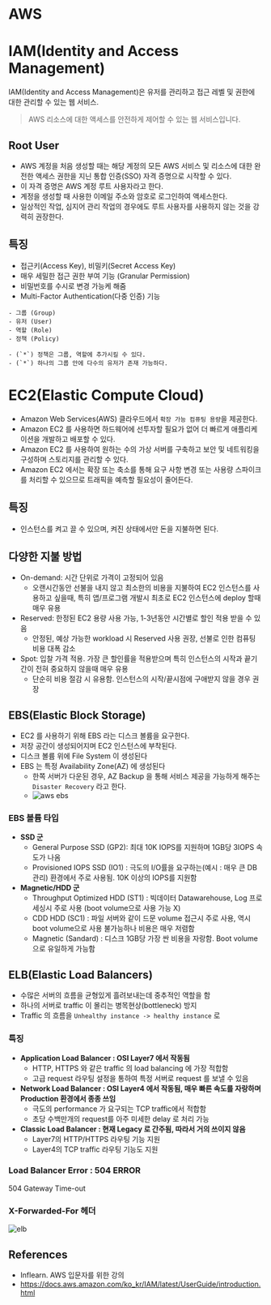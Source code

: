 # AWS

# IAM(Identity and Access Management)

IAM(Identity and Access Management)은 유저를 관리하고 접근 레벨 및 권한에 대한 관리할 수 있는 웹 서비스.

> AWS 리소스에 대한 액세스를 안전하게 제어할 수 있는 웹 서비스입니다.

## Root User

- AWS 계정을 처음 생성할 때는 해당 계정의 모든 AWS 서비스 및 리소스에 대한 완전한 액세스 권한을 지닌 통합 인증(SSO) 자격 증명으로 시작할 수 있다. 
- 이 자격 증명은 AWS 계정 루트 사용자라고 한다.
- 계정을 생성할 때 사용한 이메일 주소와 암호로 로그인하여 액세스한다. 
- 일상적인 작업, 심지어 관리 작업의 경우에도 루트 사용자를 사용하지 않는 것을 강력히 권장한다. 

## 특징

- 접근키(Access Key), 비밀키(Secret Access Key)
- 매우 세밀한 접근 권한 부여 기능 (Granular Permission)
- 비밀번호를 수시로 변경 가능케 해줌
- Multi-Factor Authentication(다중 인증) 기능

```
- 그룹 (Group)
- 유저 (User)
- 역할 (Role)
- 정책 (Policy) 

- (`*`) 정책은 그룹, 역할에 추가시킬 수 있다.
- (`*`) 하나의 그룹 안에 다수의 유저가 존재 가능하다.
```

# EC2(Elastic Compute Cloud) 

- Amazon Web Services(AWS) 클라우드에서 `확장 가능 컴퓨팅 용량`을 제공한다. 
- Amazon EC2 를 사용하면 하드웨어에 선투자할 필요가 없어 더 빠르게 애플리케이션을 개발하고 배포할 수 있다.
- Amazon EC2 를 사용하여 원하는 수의 가상 서버를 구축하고 보안 및 네트워킹을 구성하며 스토리지를 관리할 수 있다.
- Amazon EC2 에서는 확장 또는 축소를 통해 요구 사항 변경 또는 사용량 스파이크를 처리할 수 있으므로 트래픽을 예측할 필요성이 줄어든다.

## 특징

- 인스턴스를 켜고 끌 수 있으며, 켜진 상태에서만 돈을 지불하면 된다.

## 다양한 지불 방법

- On-demand: 시간 단위로 가격이 고정되어 있음
  - 오랜시간동안 선불을 내지 않고 최소한의 비용을 지불하여 EC2 인스턴스를 사용하고 싶을때, 특히 앱/프로그램 개발시 최초로 EC2 인스턴스에 deploy 할때 매우 유용  
- Reserved: 한정된 EC2 용량 사용 가능, 1-3년동안 시간별로 할인 적용 받을 수 있음
  - 안정된, 예상 가능한 workload 시 Reserved 사용 권장, 선불로 인한 컴퓨팅 비용 대폭 감소 
- Spot: 입찰 가격 적용. 가장 큰 할인률을 적용받으며 특히 인스턴스의 시작과 끝기간이 전혀 중요하지 않을때 매우 유용
  - 단순히 비용 절감 시 유용함. 인스턴스의 시작/끝시점에 구애받지 않을 경우 권장 

## EBS(Elastic Block Storage)

- EC2 를 사용하기 위해 EBS 라는 디스크 볼륨을 요구한다.
-  저장 공간이 생성되어지며 EC2 인스턴스에 부착된다.
- 디스크 볼륨 위에 File System 이 생성된다
- EBS 는 특정 Availability Zone(AZ) 에 생성된다
  - 한쪽 서버가 다운된 경우, AZ Backup 을 통해 서비스 제공을 가능하게 해주는 `Disaster Recovery` 라고 한다.
  - ![aws ebs](https://user-images.githubusercontent.com/47518272/160271048-2383829b-c109-4a38-a336-577536b97c62.png)
   
### EBS 볼륨 타입

- __SSD 군__
  - General Purpose SSD (GP2): 최대 10K IOPS를 지원하며 1GB당 3IOPS 속도가 나옴
  - Provisioned IOPS SSD (IO1) : 극도의 I/O률을 요구하는(예시 : 매우 큰 DB관리) 환경에서 주로 사용됨. 10K 이상의 IOPS를 지원함
- __Magnetic/HDD 군__
  - Throughput Optimized HDD (ST1) : 빅데이터 Datawarehouse, Log 프로세싱시 주로 사용 (boot volume으로 사용 가능 X)
  - CDD HDD (SC1) : 파일 서버와 같이 드문 volume 접근시 주로 사용, 역시 boot volume으로 사용 불가능하나 비용은 매우 저렴함
  - Magnetic (Sandard) : 디스크 1GB당 가장 싼 비용을 자랑함. Boot volume 으로 유일하게 가능함

## ELB(Elastic Load Balancers)

- 수많은 서버의 흐름을 균형있게 흘려보내는데 중추적인 역할을 함
- 하나의 서버로 traffic 이 몰리는 병목현상(bottleneck) 방지
- Traffic 의 흐름을 `Unhealthy instance -> healthy instance` 로

### 특징

- __Application Load Balancer : OSI Layer7 에서 작동됨__
  - HTTP, HTTPS 와 같은 traffic 의 load balancing 에 가장 적합함
  - 고급 request 라우팅 설정을 통하여 특정 서버로 request 를 보낼 수 있음
- __Network Load Balancer : OSI Layer4 에서 작동됨, 매우 빠른 속도를 자랑하며 Production 환경에서 종종 쓰임__
  - 극도의 performance 가 요구되는 TCP traffic에서 적합함
  - 초당 수백만개의 request를 아주 미세한 delay 로 처리 가능
- __Classic Load Balancer : 현재 Legacy 로 간주됨, 따라서 거의 쓰이지 않음__
  - Layer7의 HTTP/HTTPS 라우팅 기능 지원
  - Layer4의 TCP traffic 라우팅 기능도 지원

### Load Balancer Error : 504 ERROR

504 Gateway Time-out

### X-Forwarded-For 헤더

![elb](https://user-images.githubusercontent.com/47518272/160271238-e486ecec-65ec-4432-9cac-c52e2cdde63c.png)

## References

- Inflearn. AWS 입문자를 위한 강의
- https://docs.aws.amazon.com/ko_kr/IAM/latest/UserGuide/introduction.html
